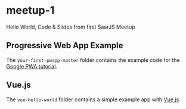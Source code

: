 # meetup-1
Hello World, Code &amp; Slides from first SaarJS Meetup

## Progressive Web App Example
The `your-first-pwapp-master` folder contains the example
code for the [Google PWA tutorial](https://codelabs.developers.google.com/codelabs/your-first-pwapp/#0).

## Vue.js
The `vue-hello-world` folder contains a simple example
app with [Vue.js](https://vuejs.org/)
